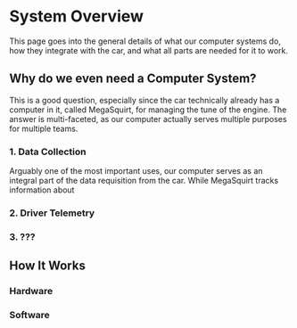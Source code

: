 # System Overview

This page goes into the general details of what our computer systems do, how they integrate with the car, and what all parts are needed for it to work.  

## Why do we even need a Computer System?
This is a good question, especially since the car technically already has a computer in it, called MegaSquirt, for managing the tune of the engine. The answer is multi-faceted, as our computer actually serves multiple purposes for multiple teams.

### 1. Data Collection
Arguably one of the most important uses, our computer serves as an integral part of the data requisition from the car. While MegaSquirt tracks information about 

### 2. Driver Telemetry

### 3. ???


## How It Works

### Hardware

### Software